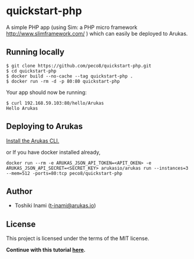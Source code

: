 # quickstart-php
A simple PHP app (using Sim: a PHP micro framework http://www.slimframework.com/ ) which can easily be deployed to Arukas.

## Running locally

```
$ git clone https://github.com/peco8/quickstart-php.git
$ cd quickstart-php
$ docker build --no-cache --tag quickstart-php .
$ docker run -rm -d -p 80:80 quickstart-php
```

Your app should now be running:

```
$ curl 192.168.59.103:80/hello/Arukas
Hello Arukas
```

## Deploying to Arukas

[Install the Arukas CLI.](https://github.com/arukasio/cli)

or If you have docker installed already,
```
docker run --rm -e ARUKAS_JSON_API_TOKEN=<APIT_OKEN> -e ARUKAS_JSON_API_SECRET=<SECRET_KEY> arukasio/arukas run --instances=3 --mem=512 -ports=80:tcp peco8/quickstart-php
```
## Author

* Toshiki Inami (<t-inami@arukas.io>)

## License

This project is licensed under the terms of the MIT license.

**Continue with this tutorial [here](/).**
